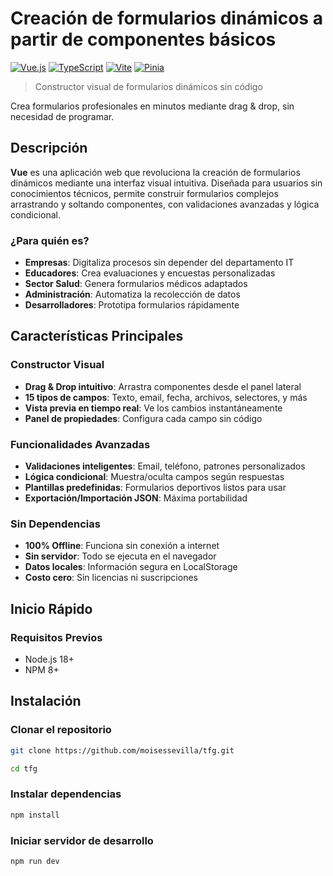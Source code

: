 # Creación de formularios dinámicos a partir de componentes básicos

[![Vue.js](https://img.shields.io/badge/Vue.js-3.3-4FC08D?style=for-the-badge&logo=vue.js&logoColor=white)](https://vuejs.org/)
[![TypeScript](https://img.shields.io/badge/TypeScript-5.0-3178C6?style=for-the-badge&logo=typescript&logoColor=white)](https://www.typescriptlang.org/)
[![Vite](https://img.shields.io/badge/Vite-4.3-646CFF?style=for-the-badge&logo=vite&logoColor=white)](https://vitejs.dev/)
[![Pinia](https://img.shields.io/badge/Pinia-2.1-ffd859?style=for-the-badge&logo=pinia&logoColor=black)](https://pinia.vuejs.org/)

> Constructor visual de formularios dinámicos sin código

Crea formularios profesionales en minutos mediante drag & drop, sin necesidad de programar.

## Descripción

**Vue** es una aplicación web que revoluciona la creación de formularios dinámicos mediante una interfaz visual intuitiva. Diseñada para usuarios sin conocimientos técnicos, permite construir formularios complejos arrastrando y soltando componentes, con validaciones avanzadas y lógica condicional.

### ¿Para quién es?

- **Empresas**: Digitaliza procesos sin depender del departamento IT
- **Educadores**: Crea evaluaciones y encuestas personalizadas
- **Sector Salud**: Genera formularios médicos adaptados
- **Administración**: Automatiza la recolección de datos
- **Desarrolladores**: Prototipa formularios rápidamente

## Características Principales

### Constructor Visual

- **Drag & Drop intuitivo**: Arrastra componentes desde el panel lateral
- **15 tipos de campos**: Texto, email, fecha, archivos, selectores, y más
- **Vista previa en tiempo real**: Ve los cambios instantáneamente
- **Panel de propiedades**: Configura cada campo sin código

### Funcionalidades Avanzadas

- **Validaciones inteligentes**: Email, teléfono, patrones personalizados
- **Lógica condicional**: Muestra/oculta campos según respuestas
- **Plantillas predefinidas**: Formularios deportivos listos para usar
- **Exportación/Importación JSON**: Máxima portabilidad

### Sin Dependencias

- **100% Offline**: Funciona sin conexión a internet
- **Sin servidor**: Todo se ejecuta en el navegador
- **Datos locales**: Información segura en LocalStorage
- **Costo cero**: Sin licencias ni suscripciones

## Inicio Rápido

### Requisitos Previos

- Node.js 18+
- NPM 8+

## Instalación

### Clonar el repositorio

```bash
git clone https://github.com/moisessevilla/tfg.git
```

```bash
cd tfg
```

### Instalar dependencias

```bash
npm install
```

### Iniciar servidor de desarrollo

```bash
npm run dev
```
